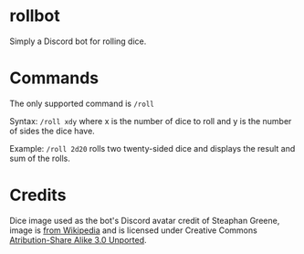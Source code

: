 # rollbot

Simply a Discord bot for rolling dice.

# Commands

The only supported command is `/roll`

Syntax: `/roll xdy` where x is the number of dice to roll and y is the number 
of sides the dice have.

Example: `/roll 2d20` rolls two twenty-sided dice and displays the result and sum of the rolls.

# Credits

Dice image used as the bot's Discord avatar credit of Steaphan Greene, image is [from Wikipedia](https://commons.wikimedia.org/wiki/File:2-Dice-Icon.svg) and is licensed under Creative Commons [Atribution-Share Alike 3.0 Unported](https://creativecommons.org/licenses/by-sa/3.0/deed.en).